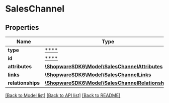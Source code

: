 # SalesChannel

## Properties
Name | Type | Description | Notes
------------ | ------------- | ------------- | -------------
**type** | [****](.md) |  | [optional] 
**id** | [****](.md) |  | [optional] 
**attributes** | [**\ShopwareSDK6\Model\SalesChannelAttributes**](SalesChannelAttributes.md) |  | [optional] 
**links** | [**\ShopwareSDK6\Model\SalesChannelLinks**](SalesChannelLinks.md) |  | [optional] 
**relationships** | [**\ShopwareSDK6\Model\SalesChannelRelationships**](SalesChannelRelationships.md) |  | [optional] 

[[Back to Model list]](../../README.md#documentation-for-models) [[Back to API list]](../../README.md#documentation-for-api-endpoints) [[Back to README]](../../README.md)

